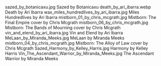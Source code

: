 sazed_by_botanicaxu.jpg Sazed by Botanicaxu
death_by_ari_ibarra.webp Death by Ari Ibarra
wax_miles_hundredlives_by_ari_ibarra.jpg Miles Hundredlives by Ari Ibarra
mistborn_01_by_chris_mcgrath.jpg Mistborn: The Final Empire cover by Chris Mcgrath
mistborn_06_by_chris_mcgrath.jpg Mistborn: The Bands of Mourning cover by Chris Mcgrath
vin_and_elend_by_ari_ibarra.jpg Vin and Elend by Ari Ibarra
MeLaan_by_Miranda_Meeks.jpg MeLaan by Miranda Meeks
mistborn_04_by_chris_mcgrath.jpg Mistborn: The Alloy of Law cover by Chris Mcgrath
Sazed_Harmony_by_Kelley_Harris.jpg Harmony by Kelley Harris
Vin_The_Ascendant_Warrior_by_Miranda_Meeks.jpg The Ascendant Warrior by Miranda Meeks
